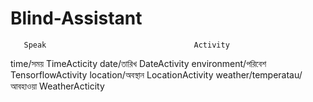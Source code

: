 # Blind-Assistant
       Speak                                 Activity
time/সময়                                   TimeActicity
date/তারিখ                                  DateActivity
environment/পরিবেশ                       TensorflowActivity
location/অবস্থান                           LocationActivity
weather/temperatau/আবহাওয়া                WeatherActicity
